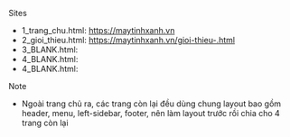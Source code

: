 Sites
- 1_trang_chu.html: https://maytinhxanh.vn
- 2_gioi_thieu.html: https://maytinhxanh.vn/gioi-thieu-.html
- 3_BLANK.html: 
- 4_BLANK.html: 
- 4_BLANK.html: 

Note
- Ngoài trang chủ ra, các trang còn lại đều dùng chung layout bao gồm header, menu, left-sidebar, footer, nên làm layout trước rồi chia cho 4 trang còn lại
